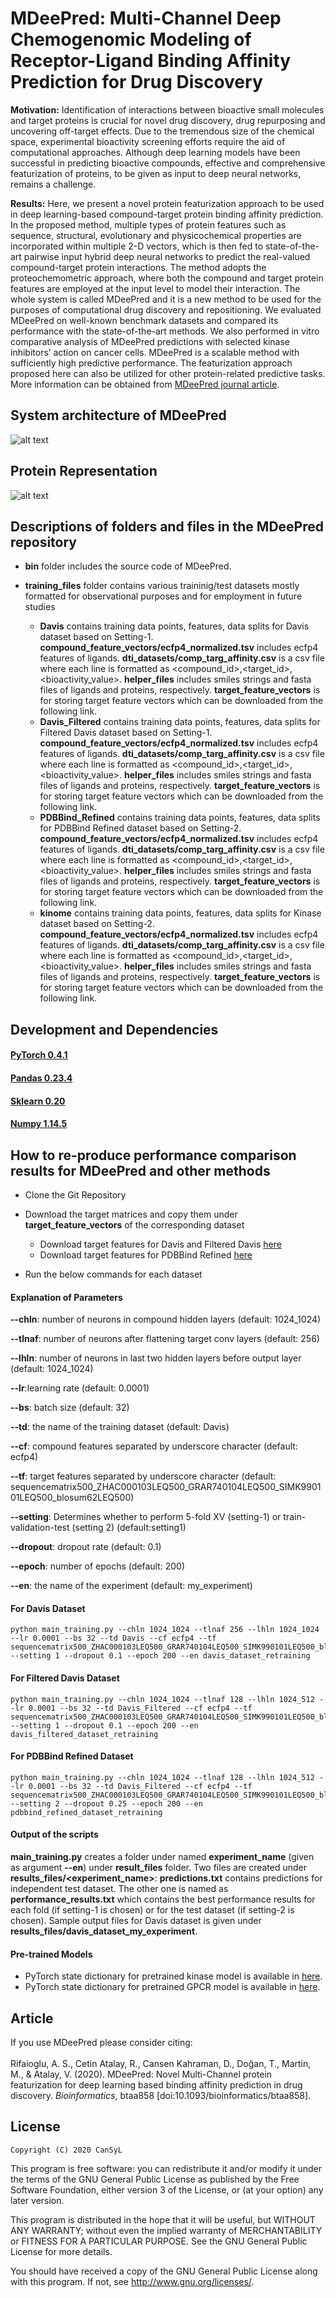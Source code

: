 # MDeePred: Multi-Channel Deep Chemogenomic Modeling of Receptor-Ligand Binding Affinity Prediction for Drug Discovery

**Motivation:**
Identification of interactions between bioactive small molecules and target proteins is crucial for novel drug discovery, drug repurposing and uncovering off-target effects. Due to the tremendous size of the chemical space, experimental bioactivity screening efforts require the aid of computational approaches. Although deep learning models have been successful in predicting bioactive compounds, effective and comprehensive featurization of proteins, to be given as input to deep neural networks, remains a challenge.

**Results:**
Here, we present a novel protein featurization approach to be used in deep learning-based compound-target protein binding affinity prediction. In the proposed method, multiple types of protein features such as sequence, structural, evolutionary and physicochemical properties are incorporated within multiple 2-D vectors, which is then fed to state-of-the-art pairwise input hybrid deep neural networks to predict the real-valued compound-target protein interactions. The method adopts the proteochemometric approach, where both the compound and target protein features are employed at the input level to model their interaction. The whole system is called MDeePred and it is a new method to be used for the purposes of computational drug discovery and repositioning. We evaluated MDeePred on well-known benchmark datasets and compared its performance with the state-of-the-art methods. We also performed in vitro comparative analysis of MDeePred predictions with selected kinase inhibitors’ action on cancer cells. MDeePred is a scalable method with sufficiently high predictive performance. The featurization approach proposed here can also be utilized for other protein-related predictive tasks. More information can be obtained from [MDeePred journal article](https://doi.org/10.1093/bioinformatics/btaa858).

## System architecture of MDeePred
![alt text](./figures/mdeepred_network_structure_figure.png)

## Protein Representation
![alt text](./figures/Figure1.png)

## Descriptions of folders and files in the MDeePred repository

* **bin** folder includes the source code of MDeePred.

* **training_files** folder contains various traininig/test datasets mostly formatted for observational purposes and for employment in future studies
    * **Davis** contains training data points, features, data splits for Davis dataset based on Setting-1. **compound_feature_vectors/ecfp4_normalized.tsv** includes ecfp4 features of ligands. **dti_datasets/comp_targ_affinity.csv** is a csv file where each line is formatted as <compound_id>,<target_id>,<bioactivity_value>. **helper_files** includes smiles strings and fasta files of ligands and proteins, respectively. **target_feature_vectors** is for storing target feature vectors which can be downloaded from the following link.
    * **Davis_Filtered** contains training data points, features, data splits for Filtered Davis dataset based on Setting-1. **compound_feature_vectors/ecfp4_normalized.tsv** includes ecfp4 features of ligands. **dti_datasets/comp_targ_affinity.csv** is a csv file where each line is formatted as <compound_id>,<target_id>,<bioactivity_value>. **helper_files** includes smiles strings and fasta files of ligands and proteins, respectively. **target_feature_vectors** is for storing target feature vectors which can be downloaded from the following link.
    * **PDBBind_Refined** contains training data points, features, data splits for PDBBind Refined dataset based on Setting-2. **compound_feature_vectors/ecfp4_normalized.tsv** includes ecfp4 features of ligands. **dti_datasets/comp_targ_affinity.csv** is a csv file where each line is formatted as <compound_id>,<target_id>,<bioactivity_value>. **helper_files** includes smiles strings and fasta files of ligands and proteins, respectively. **target_feature_vectors** is for storing target feature vectors which can be downloaded from the following link.
    * **kinome** contains training data points, features, data splits for Kinase dataset based on Setting-2. **compound_feature_vectors/ecfp4_normalized.tsv** includes ecfp4 features of ligands. **dti_datasets/comp_targ_affinity.csv** is a csv file where each line is formatted as <compound_id>,<target_id>,<bioactivity_value>. **helper_files** includes smiles strings and fasta files of ligands and proteins, respectively. **target_feature_vectors** is for storing target feature vectors which can be downloaded from the following link.

## Development and Dependencies

#### [PyTorch 0.4.1](https://pytorch.org/get-started/previous-versions/)
#### [Pandas 0.23.4](https://pandas.pydata.org/pandas-docs/version/0.23.4/install.html)
#### [Sklearn 0.20](https://scikit-learn.org/0.20/install.html)
#### [Numpy 1.14.5](https://pypi.python.org/pypi/numpy/1.13.3)


## How to re-produce performance comparison results for MDeePred and other methods 
* Clone the Git Repository
* Download the target matrices and copy them under **target_feature_vectors** of the corresponding dataset
    * Download target features for Davis and Filtered Davis [here](https://www.dropbox.com/preview/CanSyL%20In-silico/MDeePred/Davis_DavisFiltered/davis_filtered_davis_target_feature_vectors_LEQ500.tar.gz?role=work)
    * Download target features for PDBBind Refined [here](https://www.dropbox.com/s/0o90ophu8w6fudr/pdbbind_refined_target_feature_vectors_LEQ500.tar.gz?dl=0)

* Run the below commands for each dataset

#### Explanation of Parameters
**--chln**: number of neurons in compound hidden layers (default: 1024_1024)

**--tlnaf**: number of neurons after flattening target conv layers (default: 256)

**--lhln**: number of neurons in last two hidden layers before output layer (default: 1024_1024)

**--lr**:learning rate (default: 0.0001)

**--bs**: batch size (default: 32)

**--td**: the name of the training dataset (default: Davis)

**--cf**: compound features separated by underscore character (default: ecfp4)

**--tf**: target features separated by underscore character (default: sequencematrix500_ZHAC000103LEQ500_GRAR740104LEQ500_SIMK990101LEQ500_blosum62LEQ500)

**--setting**: Determines whether to perform  5-fold XV (setting-1) or train-validation-test (setting 2) (default:setting1)

**--dropout**: dropout rate (default: 0.1)

**--epoch**: number of epochs (default: 200)

**--en**: the name of the experiment (default: my_experiment)

#### For Davis Dataset
```
python main_training.py --chln 1024_1024 --tlnaf 256 --lhln 1024_1024 --lr 0.0001 --bs 32 --td Davis --cf ecfp4 --tf sequencematrix500_ZHAC000103LEQ500_GRAR740104LEQ500_SIMK990101LEQ500_blosum62LEQ500 --setting 1 --dropout 0.1 --epoch 200 --en davis_dataset_retraining
```
#### For Filtered Davis Dataset
```
python main_training.py --chln 1024_1024 --tlnaf 128 --lhln 1024_512 --lr 0.0001 --bs 32 --td Davis_Filtered --cf ecfp4 --tf sequencematrix500_ZHAC000103LEQ500_GRAR740104LEQ500_SIMK990101LEQ500_blosum62LEQ500  --setting 1 --dropout 0.1 --epoch 200 --en davis_filtered_dataset_retraining
```

#### For PDBBind Refined Dataset
```
python main_training.py --chln 1024_1024 --tlnaf 128 --lhln 1024_512 --lr 0.0001 --bs 32 --td Davis_Filtered --cf ecfp4 --tf sequencematrix500_ZHAC000103LEQ500_GRAR740104LEQ500_SIMK990101LEQ500_blosum62LEQ500  --setting 2 --dropout 0.25 --epoch 200 --en pdbbind_refined_dataset_retraining
```
#### Output of the scripts
**main_training.py** creates a folder under named **experiment_name** (given as argument **--en**) under **result_files** folder. Two files are created under **results_files/<experiment_name>**: **predictions.txt** contains predictions for independent test dataset. The other one is named as **performance_results.txt** which contains the best performance results for each fold (if setting-1 is chosen) or for the test dataset (if setting-2 is chosen). Sample output files for Davis dataset is given under **results_files/davis_dataset_my_experiment**.
#### Pre-trained Models
* PyTorch state dictionary for pretrained kinase model is available in [here](https://www.dropbox.com/s/92bmvglk5p5ln1z/pretrained_kinome_model_state_dict.pth?dl=0).
* PyTorch state dictionary for pretrained GPCR model is available in [here](https://www.dropbox.com/s/7qsez2s5dthi5qk/pretrained_gpcr_model_state_dict.pth?dl=0).

## Article

If you use MDeePred please consider citing:
<br></br>
Rifaioglu, A. S., Cetin Atalay, R., Cansen Kahraman, D., Doğan, T., Martin, M., & Atalay, V. (2020). MDeePred: Novel Multi-Channel protein featurization for deep learning based binding affinity prediction in drug discovery. *Bioinformatics*, btaa858 [doi:10.1093/bioinformatics/btaa858].


## License

    Copyright (C) 2020 CanSyL

This program is free software: you can redistribute it and/or modify it under the terms of the GNU General Public License as published by the Free Software Foundation, either version 3 of the License, or (at your option) any later version.

This program is distributed in the hope that it will be useful, but WITHOUT ANY WARRANTY; without even the implied warranty of MERCHANTABILITY or FITNESS FOR A PARTICULAR PURPOSE. See the GNU General Public License for more details.

You should have received a copy of the GNU General Public License along with this program.  If not, see <http://www.gnu.org/licenses/>.

